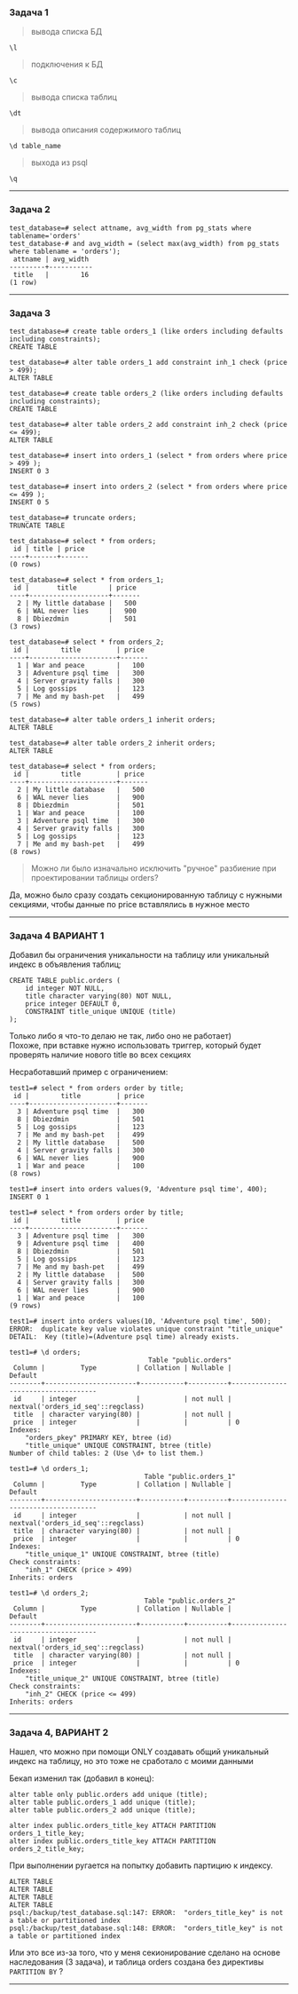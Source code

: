 ### Задача 1

> вывода списка БД

`\l`

> подключения к БД

`\c`

> вывода списка таблиц

`\dt`

> вывода описания содержимого таблиц

`\d table_name`

> выхода из psql

`\q`

---

### Задача 2

```commandline
test_database=# select attname, avg_width from pg_stats where tablename='orders'
test_database-# and avg_width = (select max(avg_width) from pg_stats where tablename = 'orders');
 attname | avg_width
---------+-----------
 title   |        16
(1 row)
```
---

### Задача 3

```commandline
test_database=# create table orders_1 (like orders including defaults including constraints);
CREATE TABLE

test_database=# alter table orders_1 add constraint inh_1 check (price > 499);
ALTER TABLE

test_database=# create table orders_2 (like orders including defaults including constraints);
CREATE TABLE

test_database=# alter table orders_2 add constraint inh_2 check (price <= 499);
ALTER TABLE

test_database=# insert into orders_1 (select * from orders where price > 499 );
INSERT 0 3

test_database=# insert into orders_2 (select * from orders where price <= 499 );
INSERT 0 5

test_database=# truncate orders;
TRUNCATE TABLE

test_database=# select * from orders;
 id | title | price
----+-------+-------
(0 rows)

test_database=# select * from orders_1;
 id |       title        | price
----+--------------------+-------
  2 | My little database |   500
  6 | WAL never lies     |   900
  8 | Dbiezdmin          |   501
(3 rows)

test_database=# select * from orders_2;
 id |        title         | price
----+----------------------+-------
  1 | War and peace        |   100
  3 | Adventure psql time  |   300
  4 | Server gravity falls |   300
  5 | Log gossips          |   123
  7 | Me and my bash-pet   |   499
(5 rows)

test_database=# alter table orders_1 inherit orders;
ALTER TABLE

test_database=# alter table orders_2 inherit orders;
ALTER TABLE

test_database=# select * from orders;
 id |        title         | price
----+----------------------+-------
  2 | My little database   |   500
  6 | WAL never lies       |   900
  8 | Dbiezdmin            |   501
  1 | War and peace        |   100
  3 | Adventure psql time  |   300
  4 | Server gravity falls |   300
  5 | Log gossips          |   123
  7 | Me and my bash-pet   |   499
(8 rows)
```

> Можно ли было изначально исключить "ручное" разбиение при проектировании таблицы orders?

Да, можно было сразу создать секционированную таблицу с нужными секциями, чтобы данные по price вставлялись в нужное место

---

### Задача 4 ВАРИАНТ 1

Добавил бы ограничения уникальности на таблицу или уникальный индекс в объявления таблиц;

```
CREATE TABLE public.orders (
    id integer NOT NULL,
    title character varying(80) NOT NULL,
    price integer DEFAULT 0,
    CONSTRAINT title_unique UNIQUE (title)
);

```
Только либо я что-то делаю не так, либо оно не работает)  
Похоже, при вставке нужно использовать триггер, который будет проверять наличие нового title во всех секциях

Несработавший пример с ограничением:

```commandline
test1=# select * from orders order by title;
 id |        title         | price
----+----------------------+-------
  3 | Adventure psql time  |   300
  8 | Dbiezdmin            |   501
  5 | Log gossips          |   123
  7 | Me and my bash-pet   |   499
  2 | My little database   |   500
  4 | Server gravity falls |   300
  6 | WAL never lies       |   900
  1 | War and peace        |   100
(8 rows)

test1=# insert into orders values(9, 'Adventure psql time', 400);
INSERT 0 1

test1=# select * from orders order by title;
 id |        title         | price
----+----------------------+-------
  3 | Adventure psql time  |   300
  9 | Adventure psql time  |   400
  8 | Dbiezdmin            |   501
  5 | Log gossips          |   123
  7 | Me and my bash-pet   |   499
  2 | My little database   |   500
  4 | Server gravity falls |   300
  6 | WAL never lies       |   900
  1 | War and peace        |   100
(9 rows)

test1=# insert into orders values(10, 'Adventure psql time', 500);
ERROR:  duplicate key value violates unique constraint "title_unique"
DETAIL:  Key (title)=(Adventure psql time) already exists.

test1=# \d orders;
                                   Table "public.orders"
 Column |         Type          | Collation | Nullable |              Default
--------+-----------------------+-----------+----------+------------------------------------
 id     | integer               |           | not null | nextval('orders_id_seq'::regclass)
 title  | character varying(80) |           | not null |
 price  | integer               |           |          | 0
Indexes:
    "orders_pkey" PRIMARY KEY, btree (id)
    "title_unique" UNIQUE CONSTRAINT, btree (title)
Number of child tables: 2 (Use \d+ to list them.)

test1=# \d orders_1;
                                  Table "public.orders_1"
 Column |         Type          | Collation | Nullable |              Default
--------+-----------------------+-----------+----------+------------------------------------
 id     | integer               |           | not null | nextval('orders_id_seq'::regclass)
 title  | character varying(80) |           | not null |
 price  | integer               |           |          | 0
Indexes:
    "title_unique_1" UNIQUE CONSTRAINT, btree (title)
Check constraints:
    "inh_1" CHECK (price > 499)
Inherits: orders

test1=# \d orders_2;
                                  Table "public.orders_2"
 Column |         Type          | Collation | Nullable |              Default
--------+-----------------------+-----------+----------+------------------------------------
 id     | integer               |           | not null | nextval('orders_id_seq'::regclass)
 title  | character varying(80) |           | not null |
 price  | integer               |           |          | 0
Indexes:
    "title_unique_2" UNIQUE CONSTRAINT, btree (title)
Check constraints:
    "inh_2" CHECK (price <= 499)
Inherits: orders
```

---

### Задача 4, ВАРИАНТ 2

Нашел, что можно при помощи ONLY создавать общий уникальный индекс на таблицу, но это тоже не сработало с моими данными

Бекап изменил так (добавил в конец):
```commandline
alter table only public.orders add unique (title);
alter table public.orders_1 add unique (title);
alter table public.orders_2 add unique (title);

alter index public.orders_title_key ATTACH PARTITION orders_1_title_key;
alter index public.orders_title_key ATTACH PARTITION orders_2_title_key;
```
При выполнении ругается на попытку добавить партицию к индексу. 
```commandline
ALTER TABLE
ALTER TABLE
ALTER TABLE
ALTER TABLE
psql:/backup/test_database.sql:147: ERROR:  "orders_title_key" is not a table or partitioned index
psql:/backup/test_database.sql:148: ERROR:  "orders_title_key" is not a table or partitioned index
```
Или это все из-за того, что у меня секионирование сделано на основе наследования (3 задача), и таблица orders создана без директивы `PARTITION BY` ? 

---